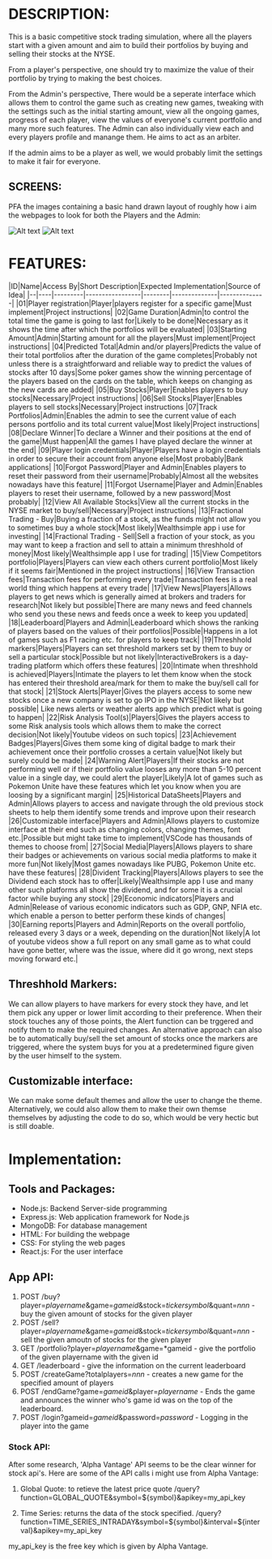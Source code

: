# DESCRIPTION:

  This is a basic competitive stock trading simulation, where all the players start with a given amount and aim to build their portfolios by buying and selling their stocks at the NYSE.

  From a player's perspective, one should try to maximize the value of their portfolio by trying to making the best choices.

  From the Admin's perspective, There would be a seperate interface which allows them to control the game such as creating new games, tweaking with the settings such as the initial starting amount, view all the ongoing games, progress of each player, view the values of everyone's current portfolio and many more such features. The Admin can also individually view each and every players profile and manange them. He aims to act as an arbiter.
  
  If the admin aims to be a player as well, we would probably limit the settings to make it fair for everyone.

  ## SCREENS:
  PFA the images containing a basic hand drawn layout of roughly how i aim the webpages to look for both the Players and the Admin:

![Alt text](./Player_Screen.jpg)
![Alt text](./Admin_Screen.jpg)


# FEATURES:

|ID|Name|Access By|Short Description|Expected Implementation|Source of Idea|
|--|----|---------|-----------------|--------|--------------|--------------|
|01|Player registration|Player|players register for a specific game|Must implement|Project instructions|
|02|Game Duration|Admin|to control the total time the game is going to last for|Likely to be done|Necessary as it shows the time after which the portfolios will be evaluated|
|03|Starting Amount|Admin|Starting amount for all the players|Must implement|Project instructions|
|04|Predicted Total|Admin and/or players|Predicts the value of their total portfolios after the duration of the game completes|Probably not unless there is a straightforward and reliable way to predict the values of stocks after 10 days|Some poker games show the winning percentage of the players based on the cards on the table, which keeps on changing as the new cards are added|
|05|Buy Stocks|Player|Enables players to buy stocks|Necessary|Project instructions|
|06|Sell Stocks|Player|Enables players to sell stocks|Necessary|Project instructions
|07|Track Portfolios|Admin|Enables the admin to see the current value of each persons portfolio and its total current value|Most likely|Project instructions|
|08|Declare Winner|To declare a Winner and their positions at the end of the game|Must happen|All the games I have played declare the winner at the end|
|09|Player login credentials|Player|Players have a login credentials in order to secure their account from anyone else|Most probably|Bank applications|
|10|Forgot Password|Player and Admin|Enables players to reset their password from their username|Probably|Almost all the websites nowadays have this feature|
|11|Forgot Username|Player and Admin|Enables players to reset their username, followed by a new password|Most probably|
|12|View All Available Stocks|View all the current stocks in the NYSE market to buy/sell|Necessary|Project instructions|
|13|Fractional Trading - Buy|Buying a fraction of a stock, as the funds might not allow you to sometimes buy a whole stock|Most likely|Wealthsimple app i use for investing|
|14|Fractional Trading - Sell|Sell a fraction of your stock, as you may want to keep a fraction and sell to attain a minimum threshhold of money|Most likely|Wealthsimple app I use for trading|
|15|View Competitors portfolio|Players|Players can view each others current portfolio|Most likely if it seems fair|Mentioned in the project instructions|
|16|View Transaction fees|Transaction fees for performing every trade|Transaction fees is a real world thing which happens at every trade|
|17|View News|Players|Allows players to get news which is generally aimed at brokers and traders for research|Not likely but possible|There are many news and feed channels who send you these news and feeds once a week to keep you updated|
|18|Leaderboard|Players and Admin|Leaderboard which shows the ranking of players based on the values of their portfolios|Possible|Happens in a lot of games such as F1 racing etc. for players to keep track|
|19|Threshhold markers|Players|Players can set threshold markers set by them to buy or sell a particular stock|Possible but not likely|InteractiveBrokers is a day-trading platform which offers these features|
|20|Intimate when threshhold is achieved|Players|Intimate the players to let them know when the stock has entered their threshold area/mark for them to make the buy/sell call for that stock|
|21|Stock Alerts|Player|Gives the players access to some new stocks once a new company is set to go IPO in the NYSE|Not likely but possible| Like news alerts or weather alerts app which predict what is going to happen|
|22|Risk Analysis Tool(s)|Players|Gives the players access to some Risk analysis tools which allows them to make the correct decision|Not likely|Youtube videos on such topics|
|23|Achievement Badges|Players|Gives them some king of digital badge to mark their achievement once their portfolio crosses a certain value|Not likely but surely could be made|
|24|Warning Alert|Players|If their stocks are not performing well or if their portfolio value looses any more than 5-10 percent value in a single day, we could alert the player|Likely|A lot of games such as Pokemon Unite have these features which let you know when you are loosing by a significant margin|
|25|Historical DataSheets|Players and Admin|Allows players to access and navigate through the old previous stock sheets to help them identify some trends and improve upon their research
|26|Customizable interface|Players and Admin|Allows players to customize interface at their end such as changing colors, changing themes, font etc.|Possible but might take time to implement|VSCode has thousands of themes to choose from|
|27|Social Media|Players|Allows players to share their badges or achievements on various social media platforms to make it more fun|Not likely|Most games nowadays like PUBG, Pokemon Unite etc. have these features|
|28|Divident Tracking|Players|Allows players to see the Dividend each stock has to offer|Likely|Wealthsimple app I use and many other such platforms all show the dividend, and for some it is a crucial factor while buying any stock|
|29|Economic indicators|Players and Admin|Release of various economic indicators such as GDP, GNP, NFIA etc. which enable a person to better perform these kinds of changes|
|30|Earning reports|Players and Admin|Reports on the overall portfolio, released every 3 days or a week, depending on the duration|Not likely|A lot of youtube videos show a full report on any small game as to what could have gone better, where was the issue, where did it go wrong, next steps moving forward etc.|

  ## Threshhold Markers: 
We can allow players to have markers for every stock they have, and let them pick any upper or lower limit according to their preference. When their stock touches any of those points, the Alert function can be trggered and notify them to make the required changes. An alternative approach can also be to automatically buy/sell the set amount of stocks once the markers are triggered, where the system buys for you at a predetermined figure given by the user himself to the system.
  
  ## Customizable interface: 
We can make some default themes and allow the user to change the theme. Alternatively, we could also allow them to make their own themse themselves by adjusting the code to do so, which would be very hectic but is still doable.


# Implementation:

## Tools and Packages:
  * Node.js: Backend Server-side programming  
  * Express.js: Web application framework for Node.js  
  * MongoDB: For database management  
  * HTML: For building the webpage  
  * CSS: For styling the web pages  
  * React.js: For the user interface  

## App API:
  1. POST /buy?player=*playername*&game=*gameid*&stock=*tickersymbol*&quant=*nnn* - buy the given amount of stocks for the given player  
  2. POST /sell?player=*playername*&game=*gameid*&stock=*tickersymbol*&quant=*nnn* - sell the given amoutn of stocks for the given player
  3. GET /portfolio?player=*playername*&game=*gameid  - give the portfolio of the given playername with the given id  
  4. GET /leaderboard  - give the information on the current leaderboard
  5. POST /createGame?totalplayers=*nnn* - creates a new game for the specified amount of players
  6. POST /endGame?game=*gameid*&player=*playername* - Ends the game and announces the winner who's game id was on the top of the leaderboard.
  7. POST /login?gameid=*gameid*&password=*password* - Logging in the player into the game

### Stock API:
After some research, 'Alpha Vantage' API seems to be the clear winner for stock api's.
Here are some of the API calls i might use from Alpha Vantage:

1. Global Quote: to retieve the latest price quote
/query?function=GLOBAL_QUOTE&symbol=${symbol}&apikey=my_api_key


2. Time Series: returns the data of the stock specified.
/query?function=TIME_SERIES_INTRADAY&symbol=${symbol}&interval=${interval}&apikey=my_api_key

my_api_key is the free key which is given by Alpha Vantage.

[def]: ./Admin_Screen.jpg